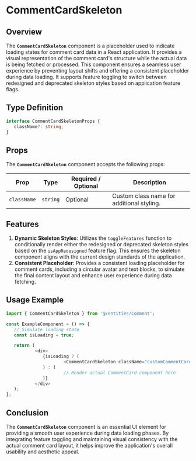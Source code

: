 # CommentCardSkeleton

## Overview
The **`CommentCardSkeleton`** component is a placeholder used to indicate loading states for comment card data in a React application. It provides a visual representation of the comment card's structure while the actual data is being fetched or processed. This component ensures a seamless user experience by preventing layout shifts and offering a consistent placeholder during data loading. It supports feature toggling to switch between redesigned and deprecated skeleton styles based on application feature flags.

## Type Definition
```typescript
interface CommentCardSkeletonProps {
   className?: string;
}
```

## Props

The **`CommentCardSkeleton`** component accepts the following props:

| Prop       | Type                           | Required / Optional | Description                                          |
|------------|--------------------------------|----------------------|------------------------------------------------------|
| `className`| `string`                        | Optional             | Custom class name for additional styling.            |


## Features
1. **Dynamic Skeleton Styles**:  Utilizes the `toggleFeatures` function to conditionally render either the redesigned or deprecated skeleton styles based on the `isAppRedesigned` feature flag. This ensures the skeleton component aligns with the current design standards of the application.
2. **Consistent Placeholder**: Provides a consistent loading placeholder for comment cards, including a circular avatar and text blocks, to simulate the final content layout and enhance user experience during data fetching.

## Usage Example
```typescript jsx
import { CommentCardSkeleton } from '@/entities/Comment';

const ExampleComponent = () => {
   // Simulate loading state
   const isLoading = true;

   return (
           <div>
              {isLoading ? (
                      <CommentCardSkeleton className="customCommentCardSkeleton" />
              ) : (
                      // Render actual CommentCard component here
              )}
           </div>
   );
};
```
## Conclusion
The **`CommentCardSkeleton`** component is an essential UI element for providing a smooth user experience during data loading phases. By integrating feature toggling and maintaining visual consistency with the actual comment card layout, it helps improve the application's overall usability and aesthetic appeal.
